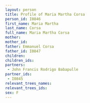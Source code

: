 ```yaml
---
layout: person
title: Profile of Maria Martha Corsa
person_id: I0846
first_name: Maria Martha
last_name: Corsa
full_name: Maria Martha Corsa
mother: 
mother_id: 
father: Emmanuel Corsa
father_id: I0847
children:
children_ids:
partners:
 - John Francis Rodrigo Babapulle
partner_ids:
 - I0845
relevant_trees_names:
relevant_trees_ids:
sex: F
---
```


